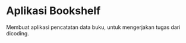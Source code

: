 # Aplikasi Bookshelf

Membuat aplikasi pencatatan data buku, untuk mengerjakan tugas dari dicoding.
